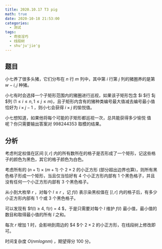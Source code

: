 ```yaml
---
title: 2020.10.17 T3 pig
math: true
date: 2020-10-18 21:53:00
categories: 
  - 测试
tags: 
  - 奇技淫巧
  - 线段树
  - shu'ju'jie'g
---
```



## 题目

小七养了很多头猪，它们分布在 $n$ 行 $m$ 列中，其中第 $i$ 行第 $j$ 列的猪圈养的是第 $w-{i,j}$ 种猪。
<!--more-->
小七有时会选择一个子矩形范围内的猪圈进行巡视，如果该子矩形包含 $i $行 $j $列 $(1 ≤ i ≤ n, 1 ≤ j ≤ m)$，且子矩形内含有的猪种类编号最大值减去编号最小值恰好为 $i × j-1$ ，则小七会获得 $i × j$ 的愉悦值。

小七想知道，如果他将每个可能的子矩形都巡视一次，总共能获得多少愉悦
值呢？你只需要输出答案对 $998244353$ 取模的结果。

## 分析

考虑判定权值在区间 $[l,r]$ 内的所有数所在的格子是否形成了一个矩形，记这些格子的颜色为黑色，其它的格子颜色为白色。

考虑所有的 $(n + 1) × (m + 1)$ 个 $2 × 2$ 的小正方形 (部分超出边界也算)，则所有黑色格子形成一个矩形，当且仅当恰好有 $4$ 个小正方形内部有 $1$ 个黑色格子，并且没有任何一个小正方形内部有 $3$ 个黑色格子。

从小到大枚举 $r$ ，对每个 $l ≤ r$ ，记 $f(l)$ 表示染黑权值在 $[l,r]$ 内的格子后，有多少小正方形内部有 $1$ 个或 $3$ 个黑色格子。

可以发现有 $f(l) ≥ 4, f(r) = 4 $，于是只需要对每个 $l$ 维护 $f(l)$ 最小值，最小值的数目和取得最小值的所有 $l$ 之和。

每次 $r$ 增加 $1$ 时，会影响到周边的 $4 $个 $2×2$ 的小正方形，在线段树上修改即可。

时间复杂度 $O(nm log nm)$ ，期望得分 $100$ 分。
